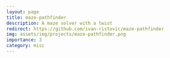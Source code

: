 ```yaml
---
layout: page
title: maze-pathfinder 
description: A maze solver with a twist
redirect: https://github.com/ivan-ristovic/maze-pathfinder 
img: assets/img/projects/maze-pathfinder.png
importance: 3
category: misc
---
```


